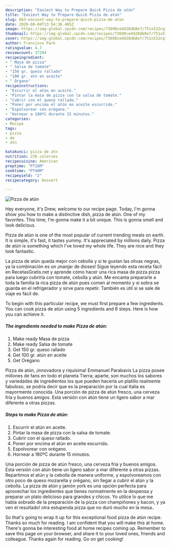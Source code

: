 ```yaml
---
description: "Easiest Way to Prepare Quick Pizza de atún"
title: "Easiest Way to Prepare Quick Pizza de atún"
slug: 663-easiest-way-to-prepare-quick-pizza-de-atun
date: 2020-08-04T13:54:36.485Z
image: https://img-global.cpcdn.com/recipes/73698ced428db8e7/751x532cq70/pizza-de-atun-foto-principal.jpg
thumbnail: https://img-global.cpcdn.com/recipes/73698ced428db8e7/751x532cq70/pizza-de-atun-foto-principal.jpg
cover: https://img-global.cpcdn.com/recipes/73698ced428db8e7/751x532cq70/pizza-de-atun-foto-principal.jpg
author: Francisco Park
ratingvalue: 4.7
reviewcount: 37294
recipeingredient:
- " Masa de pizza"
- " Salsa de tomate"
- "150 gr. queso rallado"
- "100 gr. atn en aceite"
- " Organo"
recipeinstructions:
- "Escurrir el atún en aceite."
- "Pintar la masa de pizza con la salsa de tomate."
- "Cubrir con el queso rallado."
- "Poner por encima el atún en aceite escurrido."
- "Espolvorear con orégano."
- "Hornear a 180ºC durante 15 minutos."
categories:
- Recipe
tags:
- pizza
- de
- atn

katakunci: pizza de atn 
nutrition: 236 calories
recipecuisine: American
preptime: "PT16M"
cooktime: "PT40M"
recipeyield: "2"
recipecategory: Dessert

---
```



![Pizza de atún](https://img-global.cpcdn.com/recipes/73698ced428db8e7/751x532cq70/pizza-de-atun-foto-principal.jpg)

Hey everyone, it's Drew, welcome to our recipe page. Today, I'm gonna show you how to make a distinctive dish, pizza de atún. One of my favorites. This time, I'm gonna make it a bit unique. This is gonna smell and look delicious.

Pizza de atún is one of the most popular of current trending meals on earth. It is simple, it's fast, it tastes yummy. It's appreciated by millions daily. Pizza de atún is something which I've loved my whole life. They are nice and they look fantastic.

La pizza de atún queda mejor con cebolla y si te gustan las olivas negras, ya la combinación es un ¡manjar de dioses! Sigue leyendo esta receta fácil en RecetasGratis.net y aprende cómo hacer una rica masa de pizza pizza para luego cubrirla con tomate, cebolla y atún. Me encanta prepararle a toda la familia la rica pizza de atún pues comen al momento y si sobra se guarda en el refrigerador y sirve para repetir. También es útil si se sale de viaje es fácil de.


To begin with this particular recipe, we must first prepare a few ingredients. You can cook pizza de atún using 5 ingredients and 6 steps. Here is how you can achieve it.

<!--inarticleads1-->

##### The ingredients needed to make Pizza de atún:

1. Make ready  Masa de pizza
1. Make ready  Salsa de tomate
1. Get 150 gr. queso rallado
1. Get 100 gr. atún en aceite
1. Get  Orégano


Pizza de atún, ¡innovadora y riquísima! Emmanuel Parabavis La pizza posee millones de fans en todo el planeta Tierra; aparte, son muchos los sabores y variedades de ingredientes los que pueden hacerla un platillo realmente fabuloso, se podría decir que es la preparación por la cual Italia es mayormente conocida. Una porción de pizza de atún fresco, una cerveza fría y buenos amigos. Esta versión con atún tiene un ligero sabor a mar diferente a otras pizzas. 

<!--inarticleads2-->

##### Steps to make Pizza de atún:

1. Escurrir el atún en aceite.
1. Pintar la masa de pizza con la salsa de tomate.
1. Cubrir con el queso rallado.
1. Poner por encima el atún en aceite escurrido.
1. Espolvorear con orégano.
1. Hornear a 180ºC durante 15 minutos.


Una porción de pizza de atún fresco, una cerveza fría y buenos amigos. Esta versión con atún tiene un ligero sabor a mar diferente a otras pizzas. Repartimos el atún y la cebolla de manera uniforme, y espolvoreamos con otro poco de queso mozarella y orégano, sin llegar a cubrir el atún y la cebolla. La pizza de atún y jamón york es una opción perfecta para aprovechar los ingredientes que tienes normalmente en la despensa y preparar un plato delicioso para grandes y chicos. Yo utilice lo que me había sobrado de la preparación de la pizza con champiñones y bacon, y ya ven el resultado! otra estupenda pizza que no duró mucho en la mesa.. 

So that's going to wrap it up for this exceptional food pizza de atún recipe. Thanks so much for reading. I am confident that you will make this at home. There's gonna be interesting food at home recipes coming up. Remember to save this page on your browser, and share it to your loved ones, friends and colleague. Thanks again for reading. Go on get cooking!
